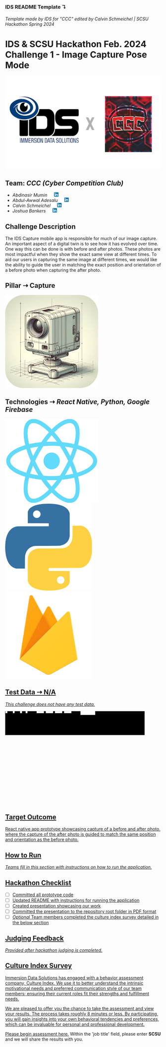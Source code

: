 ### IDS README Template ↴ 
<!--- | [Full CCC README](README_Resources/CCC_README.md) ⇢ (README_Resources/CCC_README.md) --->

###### Template made by IDS for "CCC" edited by Calvin Schmeichel | SCSU Hackathon Spring 2024

# IDS & SCSU Hackathon Feb. 2024 Challenge 1 - Image Capture Pose Mode
<img src="README_Resources/IDSxCCC.png" width="600" height="300" alt="IDSxCCC">

## Team: *CCC (Cyber Competition Club)*
 - *Abdinasir Mumin* [![GitHub](README_Resources/Tiny_GitHub.png)](https://github.com/AbdinasirM) [![LinkedIn](README_Resources/Tiny_LinkedIn.png)](https://www.linkedin.com/in/abdinasir-mumin/)
 - *Abdul-Awwal Adesalu* [![GitHub](README_Resources/Tiny_GitHub.png)](https://github.com/Abdul-Awwal) [![LinkedIn](README_Resources/Tiny_LinkedIn.png)](https://www.linkedin.com/in/abdul-awwal-adesalu/)
 - *Calvin Schmeichel* [![GitHub](README_Resources/Tiny_GitHub.png)](https://github.com/Calvin-Schmeichel) [![LinkedIn](README_Resources/Tiny_LinkedIn.png)](https://www.linkedin.com/in/calvinschmeichel/)
 - *Joshua Bankers* [![GitHub](README_Resources/Tiny_GitHub.png)](https://github.com/P4SH4A) [![LinkedIn](README_Resources/Tiny_LinkedIn.png)](https://www.linkedin.com/in/joshua-bankers-4a3250291/)
<!--- - *Caroline Camejo-Martir* [![GitHub](README_Resources/Tiny_GitHub.png)](https://github.com/CMCSCSU) [![LinkedIn](README_Resources/Tiny_LinkedIn.png)](https://www.linkedin.com/in/caroline-camejo-martir-b26b951ab/) --->




 

## Challenge Description
The IDS Capture mobile app is responsible for much of our image capture. An important aspect of a digital twin is to see how it has evolved over time. One way this can be done is with before and after photos. These photos are most impactful when they show the exact same view at different times. To aid our users in capturing the same image at different times, we would like the ability to guide the user in matching the exact position and orientation of a before photo when capturing the after photo.

## Pillar ⇢ Capture

<img src="README_Resources/3D_Camera_Drawing.png" width="300" height="300" alt="ChatGPT_Camera">

## Technologies ⇢ _React Native, Python, Google Firebase_
<a href="https://reactnative.dev/"><img src="README_Resources/React-Native_Logo.png" width="300" height="270" alt="React Native"> <a href="https://www.python.org/"><img src="README_Resources/Python_Logo.png" width="280" height="280" alt="Python"> <a href="https://firebase.google.com/"><img src="README_Resources/Google_Firebase_Logo.png" width="280" height="280" alt="Google Firebase">

## Test Data ⇢ N/A
_This challenge does not have any test data._

<div style="width: 650px; height: 300px; overflow: hidden;">
    <img src="README_Resources/Data_Loss.gif" alt="Data Loss" style="width: 650px; margin-left: -200px; margin-top: -100px;">
</div>


## Target Outcome
React native app prototype showcasing capture of a before and after photo, where the capture of the after photo is guided to match the same position and orientation as the before photo.

## How to Run
*Teams fill in this section with instructions on how to run the application.*

## Hackathon Checklist
 - [ ] Committed all prototype code
 - [ ] Updated README with instructions for running the application
 - [ ] Created presentation showcasing our work
 - [ ] Committed the presentation to the repository root folder in PDF format
 - [ ] *Optional* Team members completed the culture index survey detailed in the below section

## Judging Feedback
*Provided after hackathon judging is completed.*
<!--- Hello! Thank you so much for sponsoring SCSU and helping host the Spring 2024 Hackathon! We had a ton of fun and learned a lot about React Native, Cameras and 3D models. --->

## Culture Index Survey
Immersion Data Solutions has engaged with a behavior assessment company, Culture Index. We use it to better understand the intrinsic motivational needs and preferred communication style of our team members; ensuring their current roles fit their strengths and fulfillment needs.

We are pleased to offer you the chance to take the assessment and view your results. The process takes roughly 8 minutes or less. By participating, you will gain insights into your own behavioral tendencies and preferences, which can be invaluable for personal and professional development.

[Please begin assessment here.](https://surveys.cultureindex.com/s/jytaqq125Q/48857) Within the 'job title' field, please enter  **SCSU**  and we will share the results with you.
